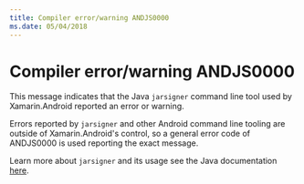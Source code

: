 ```yaml
---
title: Compiler error/warning ANDJS0000
ms.date: 05/04/2018
---
```

# Compiler error/warning ANDJS0000

This message indicates that the Java `jarsigner` command line tool used by
Xamarin.Android reported an error or warning.

Errors reported by `jarsigner` and other Android command line tooling are
outside of Xamarin.Android's control, so a general error code of ANDJS0000 is
used reporting the exact message.

Learn more about `jarsigner` and its usage see the Java documentation
[here][jarsigner].

[jarsigner]: https://docs.oracle.com/javase/7/docs/technotes/tools/windows/jarsigner.html
